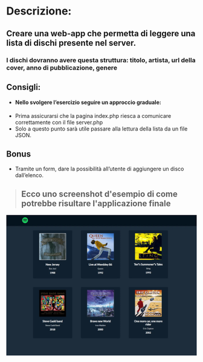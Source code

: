 # Descrizione: 
## Creare una web-app che permetta di leggere una lista di dischi presente nel server.
### I dischi dovranno avere questa struttura: titolo, artista, url della cover, anno di pubblicazione, genere

## Consigli:

- #### Nello svolgere l’esercizio seguire un approccio graduale:
- Prima assicurarsi che la pagina index.php riesca a comunicare correttamente con il file server.php
- Solo a questo punto sarà utile passare alla lettura della lista da un file JSON.
## Bonus
- Tramite un form, dare la possibilità all’utente di aggiungere un disco dall’elenco.

> ## Ecco uno screenshot d'esempio di come potrebbe risultare l'applicazione finale
<img src="./img/immagine-dischi-php.png" alt="Immagine">